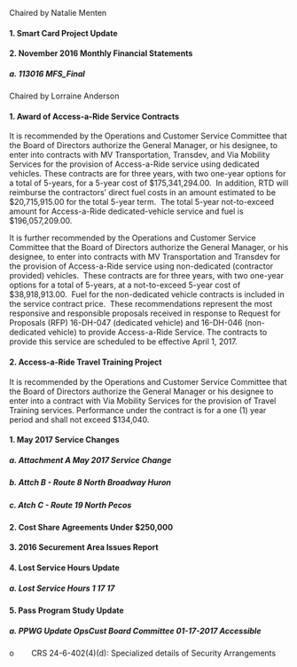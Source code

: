 Chaired by Natalie Menten

#### 1. Smart Card Project Update

#### 2. November 2016 Monthly Financial Statements

##### a. 113016 MFS_Final

Chaired by Lorraine Anderson

#### 1. Award of Access-a-Ride Service Contracts

It is recommended by the Operations and Customer Service Committee that the Board of Directors authorize the General Manager, or his designee, to enter into contracts with MV Transportation, Transdev, and Via Mobility Services for the provision of Access-a-Ride service using dedicated vehicles. These contracts are for three years, with two one-year options for a total of 5-years, for a 5-year cost of $175,341,294.00.  In addition, RTD will reimburse the contractors’ direct fuel costs in an amount estimated to be $20,715,915.00 for the total 5-year term.  The total 5-year not-to-exceed amount for Access-a-Ride dedicated-vehicle service and fuel is $196,057,209.00.

It is further recommended by the Operations and Customer Service Committee that the Board of Directors authorize the General Manager, or his designee, to enter into contracts with MV Transportation and Transdev for the provision of Access-a-Ride service using non-dedicated (contractor provided) vehicles.  These contracts are for three years, with two one-year options for a total of 5-years, at a not-to-exceed 5-year cost of $38,918,913.00.  Fuel for the non-dedicated vehicle contracts is included in the service contract price.  These recommendations represent the most responsive and responsible proposals received in response to Request for Proposals (RFP) 16-DH-047 (dedicated vehicle) and 16-DH-046 (non-dedicated vehicle) to provide Access-a-Ride Service. The contracts to provide this service are scheduled to be effective April 1, 2017.

#### 2. Access-a-Ride Travel Training Project

It is recommended by the Operations and Customer Service Committee that the Board of Directors authorize the General Manager or his designee to enter into a contract with Via Mobility Services for the provision of Travel Training services. Performance under the contract is for a one (1) year period and shall not exceed $134,040.

#### 1. May 2017 Service Changes

##### a. Attachment A May 2017 Service Change

##### b. Attch B - Route 8 North Broadway Huron

##### c. Atch C - Route 19 North Pecos

#### 2. Cost Share Agreements Under $250,000

#### 3. 2016 Securement Area Issues Report

#### 4. Lost Service Hours Update

##### a. Lost Service Hours 1 17 17

#### 5. Pass Program Study Update

##### a. PPWG Update OpsCust Board Committee 01-17-2017 Accessible

o        CRS 24-6-402(4)(d): Specialized details of Security Arrangements